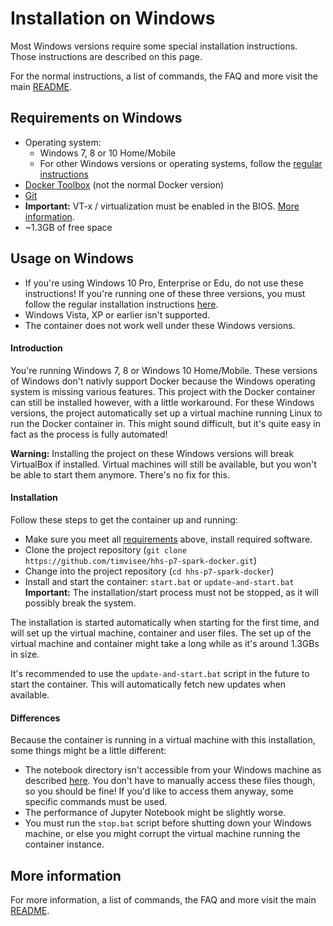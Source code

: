 # Installation on Windows
Most Windows versions require some special installation instructions.
Those instructions are described on this page.

For the normal instructions, a list of commands,
the FAQ and more visit the main [README](README.md).

## Requirements on Windows
* Operating system:
    * Windows 7, 8 or 10 Home/Mobile
    * For other Windows versions or operating systems,
      follow the [regular instructions](README.md#usage-on-other-windows-systems)
* [Docker Toolbox](https://www.docker.com/products/docker-toolbox)
  (not the normal Docker version)
* [Git](https://git-scm.com/)
* **Important:** VT-x / virtualization must be enabled in the BIOS.
  [More information](https://www.howtogeek.com/213795/how-to-enable-intel-vt-x-in-your-computers-bios-or-uefi-firmware/).
* ~1.3GB of free space

## Usage on Windows
* If you're using Windows 10 Pro, Enterprise or Edu,
  do not use these instructions!
If you're running one of these three versions,
  you must follow the regular installation instructions [here](README.md#usage).
* Windows Vista, XP or earlier isn't supported.
* The container does not work well under these Windows versions.

#### Introduction
You're running Windows 7, 8 or Windows 10 Home/Mobile.
These versions of Windows don't nativly support Docker because the Windows
operating system is missing various features.
This project with the Docker container can still be installed however,
with a little workaround.
For these Windows versions, the project automatically set up a virtual machine
running Linux to run the Docker container in.
This might sound difficult,
but it's quite easy in fact as the process is fully automated!

**Warning:** Installing the project on these Windows versions will break
VirtualBox if installed. Virtual machines will still be available,
but you won't be able to start them anymore. There's no fix for this.

#### Installation
Follow these steps to get the container up and running:
* Make sure you meet all [requirements](#requirements-on-windows) above,
  install required software.
* Clone the project repository
  (`git clone https://github.com/timvisee/hhs-p7-spark-docker.git`)
* Change into the project repository
  (`cd hhs-p7-spark-docker`)
* Install and start the container: `start.bat` or `update-and-start.bat`  
  **Important:** The installation/start process must not be stopped, as it will
  possibly break the system.

The installation is started automatically when starting for the first time,
and will set up the virtual machine, container and user files.
The set up of the virtual machine and container might take a long while as it's
around 1.3GBs in size.

It's recommended to use the `update-and-start.bat` script in the future to
start the container. This will automatically fetch new updates when available.

#### Differences
Because the container is running in a virtual machine with this installation, 
some things might be a little different:
* The notebook directory isn't accessible from your Windows
  machine as described [here](README.md#data-directory). You don't have to manually
  access these files though, so you should be fine! If you'd like to access
  them anyway, some specific commands must be used.
* The performance of Jupyter Notebook might be slightly worse.
* You must run the `stop.bat` script before shutting down your Windows machine,
  or else you might corrupt the virtual machine running the container instance.

## More information
For more information, a list of commands,
the FAQ and more visit the main [README](README.md).

